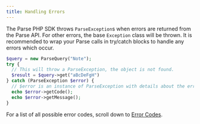 ```yaml
---
title: Handling Errors
---
```


The Parse PHP SDK throws `ParseException`s when errors are returned from the Parse API.  For other errors, the base `Exception` class will be thrown.  It is recommended to wrap your Parse calls in try/catch blocks to handle any errors which occur.

```php
$query = new ParseQuery("Note");
try {
  // This will throw a ParseException, the object is not found.
  $result = $query->get("aBcDeFgH")
} catch (ParseException $error) {
  // $error is an instance of ParseException with details about the error.
  echo $error->getCode();
  echo $error->getMessage();
}
```

For a list of all possible error codes, scroll down to [Error Codes](errors).
